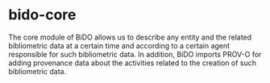 # bido-core
The core module of BiDO allows us to describe any entity and the related bibliometric data at a certain time and according to a certain agent responsible for such bibliometric data. In addition, BiDO imports PROV-O for adding provenance data about the activities related to the creation of such bibliometric data.
